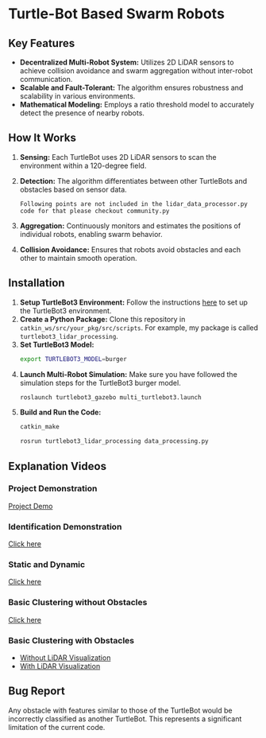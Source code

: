 # Turtle-Bot Based Swarm Robots

## Key Features
- **Decentralized Multi-Robot System:** Utilizes 2D LiDAR sensors to achieve collision avoidance and swarm aggregation without inter-robot communication.
- **Scalable and Fault-Tolerant:** The algorithm ensures robustness and scalability in various environments.
- **Mathematical Modeling:** Employs a ratio threshold model to accurately detect the presence of nearby robots.

## How It Works
1. **Sensing:** Each TurtleBot uses 2D LiDAR sensors to scan the environment within a 120-degree field.
2. **Detection:** The algorithm differentiates between other TurtleBots and obstacles based on sensor data.
   
       Following points are not included in the lidar_data_processor.py code for that please checkout community.py
4. **Aggregation:** Continuously monitors and estimates the positions of individual robots, enabling swarm behavior.
5. **Collision Avoidance:** Ensures that robots avoid obstacles and each other to maintain smooth operation.

## Installation
1. **Setup TurtleBot3 Environment:** Follow the instructions [here](https://emanual.robotis.com/docs/en/platform/turtlebot3/quick-start/#pc-setup) to set up the TurtleBot3 environment.
2. **Create a Python Package:** Clone this repository in `catkin_ws/src/your_pkg/src/scripts`. For example, my package is called `turtlebot3_lidar_processing`.
3. **Set TurtleBot3 Model:**
    ```bash
    export TURTLEBOT3_MODEL=burger
    ```
4. **Launch Multi-Robot Simulation:** Make sure you have followed the simulation steps for the TurtleBot3 burger model.
    ```bash
    roslaunch turtlebot3_gazebo multi_turtlebot3.launch
    ```
5. **Build and Run the Code:**
    ```bash
    catkin_make
    ```
    ```bash
    rosrun turtlebot3_lidar_processing data_processing.py
    ```

## Explanation Videos
### Project Demonstration
[Project Demo](https://youtu.be/Zxg1iteGq_Y?si=wjVbnHYKQ7Kt8mHI)

### Identification Demonstration
[Click here](https://youtu.be/2JdhxI7-Lgw)

### Static and Dynamic
[Click here](https://youtu.be/9UPoltkLEds)

### Basic Clustering without Obstacles
[Click here](https://youtu.be/FyDi8gXWTsE)

### Basic Clustering with Obstacles
- [Without LiDAR Visualization](https://youtu.be/xLgDODAIH-8)
- [With LiDAR Visualization](https://youtu.be/H-vEGUo1Xfo)

## Bug Report
Any obstacle with features similar to those of the TurtleBot would be incorrectly classified as another TurtleBot. This represents a significant limitation of the current code.


